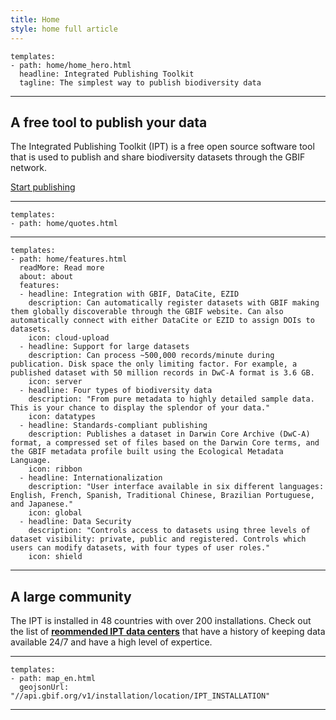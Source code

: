 ```yaml
---
title: Home 
style: home full article
---
```


```styledYaml
templates:
- path: home/home_hero.html
  headline: Integrated Publishing Toolkit
  tagline: The simplest way to publish biodiversity data
```

----------

## A free tool to publish your data

The Integrated Publishing Toolkit (IPT) is a free open source software tool that is used to publish and share biodiversity datasets through the GBIF network. 

[Start publishing](/en/about/start-publishing/)


----------


```styledYaml
templates:
- path: home/quotes.html
```

---------


```styledYaml
templates:
- path: home/features.html
  readMore: Read more
  about: about
  features:
  - headline: Integration with GBIF, DataCite, EZID
    description: Can automatically register datasets with GBIF making them globally discoverable through the GBIF website. Can also automatically connect with either DataCite or EZID to assign DOIs to datasets.
    icon: cloud-upload
  - headline: Support for large datasets
    description: Can process ~500,000 records/minute during publication. Disk space the only limiting factor. For example, a published dataset with 50 million records in DwC-A format is 3.6 GB.
    icon: server
  - headline: Four types of biodiversity data
    description: "From pure metadata to highly detailed sample data. This is your chance to display the splendor of your data."   
    icon: datatypes
  - headline: Standards-compliant publishing
    description: Publishes a dataset in Darwin Core Archive (DwC-A) format, a compressed set of files based on the Darwin Core terms, and the GBIF metadata profile built using the Ecological Metadata Language.
    icon: ribbon
  - headline: Internationalization
    description: "User interface available in six different languages: English, French, Spanish, Traditional Chinese, Brazilian Portuguese, and Japanese."
    icon: global
  - headline: Data Security
    description: "Controls access to datasets using three levels of dataset visibility: private, public and registered. Controls which users can modify datasets, with four types of user roles."
    icon: shield
```

---------
## A large community

The IPT is installed in 48 countries with over 200 installations. Check out the list of **[reommended IPT data centers](about/contact/#recommended-data-centers)** that have a history of keeping data available 24/7 and have a high level of expertice.

----------
```styledYaml
templates:
- path: map_en.html
  geojsonUrl: "//api.gbif.org/v1/installation/location/IPT_INSTALLATION"
```
---------
